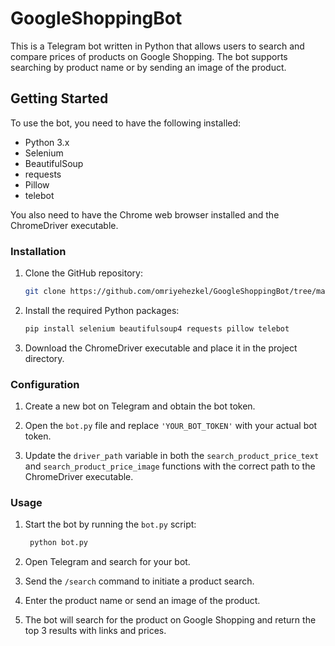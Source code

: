 # GoogleShoppingBot
This is a Telegram bot written in Python that allows users to search and compare prices of products on Google Shopping. The bot supports searching by product name or by sending an image of the product.

## Getting Started

To use the bot, you need to have the following installed:

- Python 3.x
- Selenium
- BeautifulSoup
- requests
- Pillow
- telebot

You also need to have the Chrome web browser installed and the ChromeDriver executable.

### Installation

1. Clone the GitHub repository:

   ```bash
   git clone https://github.com/omriyehezkel/GoogleShoppingBot/tree/main)https://github.com/omriyehezkel/GoogleShoppingBot/tree/main

2. Install the required Python packages:
 
   ```bash
   pip install selenium beautifulsoup4 requests pillow telebot

3. Download the ChromeDriver executable and place it in the project directory.

### Configuration

1. Create a new bot on Telegram and obtain the bot token.

2. Open the `bot.py` file and replace `'YOUR_BOT_TOKEN'` with your actual bot token.

3. Update the `driver_path` variable in both the `search_product_price_text` and `search_product_price_image` functions with the correct path to the ChromeDriver executable.

### Usage

1. Start the bot by running the `bot.py` script:
   
   ```bash
    python bot.py


2. Open Telegram and search for your bot.

3. Send the `/search` command to initiate a product search.

4. Enter the product name or send an image of the product.

5. The bot will search for the product on Google Shopping and return the top 3 results with links and prices.

